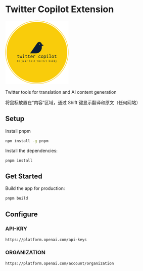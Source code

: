 # Twitter Copilot Extension

<img src="src/static/images/main_logo_enable.png" width="200px">

Twitter tools for translation and AI content generation

将鼠标放置在“内容”区域，通过 Shift 键显示翻译和原文（任何网站）

## Setup

Install pnpm

```bash
npm install -g pnpm
```

Install the dependencies:

```bash
pnpm install
```

## Get Started

Build the app for production:

```bash
pnpm build
```

## Configure

### API-KRY

```url
https://platform.openai.com/api-keys
```

### ORGANIZATION

```url
https://platform.openai.com/account/organization
```
